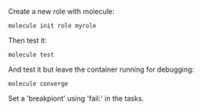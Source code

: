 Create a new role with molecule:

``molecule init role myrole``

Then test it:

``molecule test``

And test it but leave the container running for debugging:

``molecule converge``

Set a 'breakpiont' using 'fail:' in the tasks.